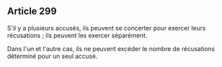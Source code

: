 Article 299
----
S'il y a plusieurs accusés, ils peuvent se concerter pour exercer leurs
récusations ; ils peuvent les exercer séparément.

Dans l'un et l'autre cas, ils ne peuvent excéder le nombre de récusations
déterminé pour un seul accusé.
